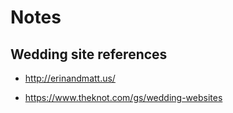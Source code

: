 # Notes

## Wedding site references

- http://erinandmatt.us/

- https://www.theknot.com/gs/wedding-websites
